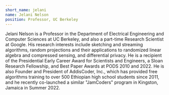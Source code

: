 ```yaml
---
short_name: jelani 
name: Jelani Nelson
position: Professor, UC Berkeley
---
```

Jelani Nelson is a Professor in the Department of Electrical Engineering and Computer Sciences at UC Berkeley, and also a part-time Research Scientist at Google. His research interests include sketching and streaming algorithms, random projections and their applications to randomized linear algebra and compressed sensing, and differential privacy. He is a recipient of the Presidential Early Career Award for Scientists and Engineers, a Sloan Research Fellowship, and Best Paper Awards at PODS 2010 and 2022. He is also Founder and President of AddisCoder, Inc., which has provided free algorithms training to over 500 Ethiopian high school students since 2011, and he recently co-launched a similar "JamCoders" program in Kingston, Jamaica in Summer 2022.

